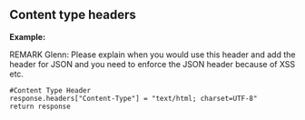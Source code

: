 
Content type headers
-------

**Example:**

REMARK Glenn: Please explain when you would use this header and add the header for JSON and you need to enforce the JSON header because of XSS etc.

	#Content Type Header
	response.headers["Content-Type"] = "text/html; charset=UTF-8"
    return response
